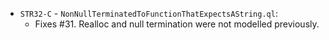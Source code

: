 - `STR32-C` - `NonNullTerminatedToFunctionThatExpectsAString.ql`:
  - Fixes #31. Realloc and null termination were not modelled previously.